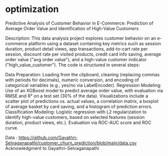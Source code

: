 # optimization
Predictive Analysis of Customer Behavior in E-Commerce: Prediction of Average Order Value and Identification of High-Value Customers

Description:
This data analysis project explores customer behavior on an e-commerce platform using a dataset containing key metrics such as session duration, product detail views, app transactions, add-to-cart rate per session, discount rate per visited products, credit card info saving, average order value ("avg order value"), and a high-value customer indicator ("high_value_customer").
The code is structured in several steps:

Data Preparation: Loading from the clipboard, cleaning (replacing commas with periods for decimals), numeric conversion, and encoding of categorical variables (e.g., yes/no via LabelEncoder).
Regression Modeling: Use of an XGBoost model to predict average order value, with evaluation via RMSE and R² on a test set (30% of the data). Visualizations include a scatter plot of predictions vs. actual values, a correlation matrix, a boxplot of average basket by card saving, and a histogram of prediction errors.
Classification Modeling: Logistic regression with L2 regularization to identify high-value customers, based on selected features (session duration, product views, etc.). Evaluation via ROC-AUC score and ROC curve.

Data : https://github.com/Gayathri-Selvaganapathi/customer_churn_prediction/blob/main/data.csv
Acknowledgment to Gayathri-Selvaganapathi

